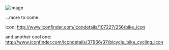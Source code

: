 ![image](http://adronhall.smugmug.com/Software/Software-Development/Bike-n-Hack/i-zh7FzBP/0/O/1365464715_bike.png)

...more to come.

Icon: http://www.iconfinder.com/icondetails/107227/256/bike_icon

and another cool one: http://www.iconfinder.com/icondetails/37966/37/bicycle_bike_cycling_icon
